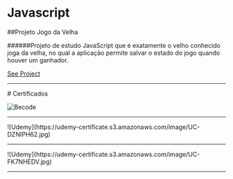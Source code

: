 # Javascript

##Projeto Jogo da Velha

######Projeto de estudo JavaScript que é exatamente o velho conhecido joga da velha, no qual a aplicação permite salvar o estado do jogo quando houver um ganhador.

[See Project][1]
	
  [1]:https://github.com/luizddaniel/jogo-velha
<hr>
# Certificados

![Becode](https://udemy-certificate.s3.amazonaws.com/image/UC-WM7Q0MOA.jpg)
<hr>
![Udemy](https://udemy-certificate.s3.amazonaws.com/image/UC-DZNIPH62.jpg)
<hr>
![Udemy](https://udemy-certificate.s3.amazonaws.com/image/UC-FK7NHEDV.jpg)
<hr>

